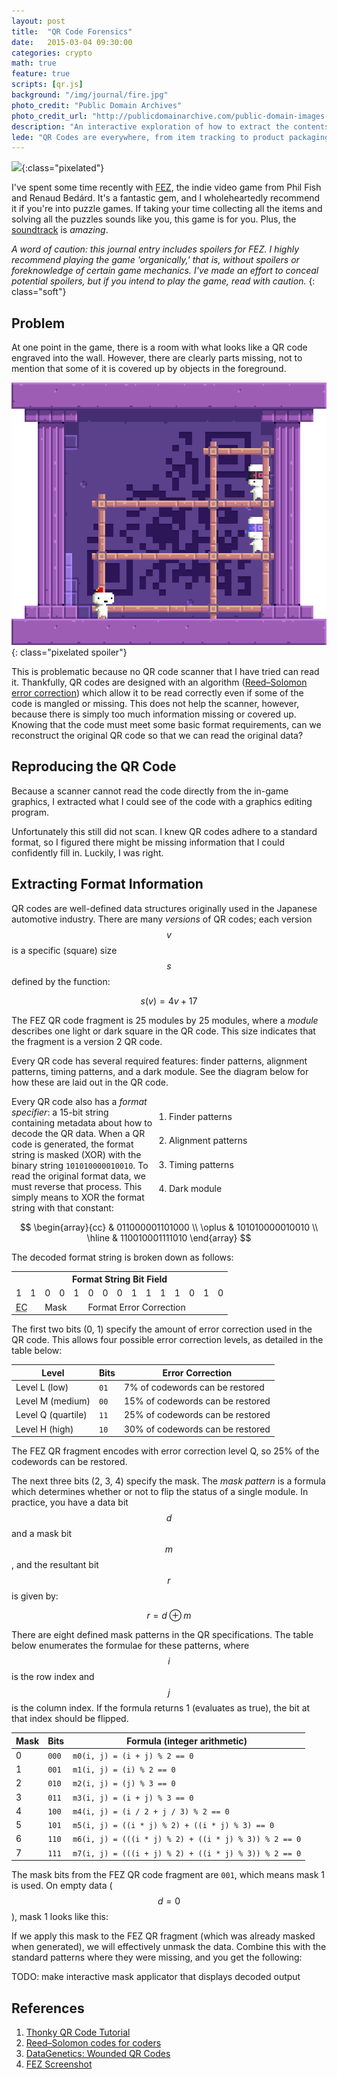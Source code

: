 ```yaml
---
layout: post
title:  "QR Code Forensics"
date:   2015-03-04 09:30:00
categories: crypto
math: true
feature: true
scripts: [qr.js]
background: "/img/journal/fire.jpg"
photo_credit: "Public Domain Archives"
photo_credit_url: "http://publicdomainarchive.com/public-domain-images-fire-wood-dark-night-black-orange-warm/"
description: "An interactive exploration of how to extract the contents of an unscannable QR code"
lede: "QR Codes are everywhere, from item tracking to product packaging to bitcoin addresses. They are **incredibly** resilient to damage and deformation, but what happens if no matter what you try, it still won't scan? It turns out we can still sometimes read the data by cracking it open manually."
---
```


[![][fez-screen-preview]][fez-screen]{:class="pixelated"}

I've spent some time recently with [FEZ][fez], the indie video game from Phil Fish and Renaud Bedárd. It's a fantastic gem, and I wholeheartedly recommend it if you're into puzzle games. If taking your time collecting all the items and solving all the puzzles sounds like you, this game is for you. Plus, the [soundtrack][fez-ost] is *amazing*.

<canvas id="qr-editor" class="pixelated"
	data-version="2"
	data-scale="16"
	data-color="#111111"
	data-background="#CCCCCC"
	data-mask=""
	data-patterns="15"
	data-bits="">
</canvas>
<script>
(function () {
	var el = document.getElementById("qr-editor");
	// el.style.cursor = "none";
	var qrEditor = QR.fromCanvas(el);
	window.qrEditor = qrEditor;
	var buffer = qrEditor.getBitBuffer();
	var size = qrEditor.size;
	var button = 0;

	qrEditor.draw();

	qrEditor.draw = function (e) {
		var j = Math.floor((e.pageX - e.target.offsetLeft) / this.scale) - 4;
		var i = Math.floor((e.pageY - e.target.offsetTop) / this.scale) - 4;
		this.ctx.save();
		this.clear();
		// this.fillFromBuffer(buffer, false);

		// this.ctx.globalAlpha = 0.5;
		this.ctx.fillStyle = "#888888";
		this.drawPatterns();
		// this.ctx.globalAlpha = 1.0;
		this.ctx.fillStyle = this.color;
		this.drawBuffer(false);

		var leftMouseDown = button === 1;
		var rightMouseDown = button === 3;

		// console.log(leftMouseDown, rightMouseDown);

		if (0 <= j && j < size && 0 <= i && i < size) {
			if (leftMouseDown || rightMouseDown) {
				var bit = (leftMouseDown && !e.shiftKey) ? 1 : 0;
				// QR.setBit(i * size + j, bit, buffer);
				this.setModule(i, j, bit);
			}
		} else {
			this.ctx.globalAlpha = 0.25;
		}

		// Draw grid
		this.ctx.save();
		this.ctx.translate(this.margin * this.scale, this.margin * this.scale);
		// this.ctx.translate(-0.5, -0.5);
		this.ctx.strokeStyle = "#888888";
		this.ctx.beginPath();
		for (var line = 0; line <= size; line++) {
			this.ctx.moveTo(0, line * this.scale);
			this.ctx.lineTo(size * this.scale, line * this.scale);
			this.ctx.moveTo(line * this.scale, 0);
			this.ctx.lineTo(line * this.scale, size * this.scale);
		}
		this.ctx.stroke();
		this.ctx.restore();

		this.ctx.fillStyle = e.shiftKey ? "#0055AA" : "#AA0000";
		this.drawModule(i, j, 1, false);
		this.ctx.restore();
	};

	el.addEventListener("mousedown", function (e) {
		e.preventDefault();
		// Normalize mouse button
		if (!e.which && typeof e.button !== "undefined") {
			button = (e.button & 1 ? 1 : (e.button & 2 ? 4 : (e.button & 4 ? 2 : 0)));
		} else {
			button = e.which;
		}
		qrEditor.draw.call(qrEditor, e);
	});
	el.addEventListener("mouseup", function (e) {
		button = 0;
	});
	// MouseEvent.button is not set properly on mousemove
	el.addEventListener("mousemove", qrEditor.draw.bind(qrEditor));
	el.addEventListener("contextmenu", function (e) {
		e.preventDefault();
		return false;
	});
})();
</script>

*A word of caution: this journal entry includes spoilers for FEZ. I highly recommend playing the game 'organically,' that is, without spoilers or foreknowledge of certain game mechanics. I've made an effort to conceal potential spoilers, but if you intend to play the game, read with caution.*
{: class="soft"}

## Problem

At one point in the game, there is a room with what looks like a QR code engraved into the wall. However, there are clearly parts missing, not to mention that some of it is covered up by objects in the foreground.

![FEZ QR Code][screenshot]{: class="pixelated spoiler"}

This is problematic because no QR code scanner that I have tried can read it. Thankfully, QR codes are designed with an algorithm ([Reed–Solomon error correction][RSEC]) which allow it to be read correctly even if some of the code is mangled or missing. This does not help the scanner, however, because there is simply too much information missing or covered up. Knowing that the code must meet some basic format requirements, can we reconstruct the original QR code so that we can read the original data?

## Reproducing the QR Code

Because a scanner cannot read the code directly from the in-game graphics, I extracted what I could see of the code with a graphics editing program.

<canvas class="pixelated qr"
	data-version="2"
	data-scale="8"
	data-color="#222222"
	data-background="#CCCCCC"
	data-mask=""
	data-patterns="0"
	data-bits="AMD8AQAJAoDQBQCkCwBZFwCsIABUfwCQAAAkLAAfzgHkCQDI9gGM5waAzI6zFwEWn1RDPF8AUuP8mdcIwondxfSpS/1GV0rroEKcfwigAQ==">
</canvas>

Unfortunately this still did not scan. I knew QR codes adhere to a standard format, so I figured there might be missing information that I could confidently fill in. Luckily, I was right.

## Extracting Format Information

QR codes are well-defined data structures originally used in the Japanese automotive industry. There are many *versions* of QR codes; each version $$v$$ is a specific (square) size $$s$$ defined by the function:

$$ s(v) = 4 v + 17 $$

The FEZ QR code fragment is 25 modules by 25 modules, where a *module* describes one light or dark square in the QR code. This size indicates that the fragment is a version 2 QR code.

Every QR code has several required features: finder patterns, alignment patterns, timing patterns, and a dark module. See the diagram below for how these are laid out in the QR code.

<ol style="float: right; line-height: 2.75; width:50%;" id="qr-features-key">
	<li><a class="button" data-patterns="1">Finder patterns</a></li>
	<li><a class="button" data-patterns="2">Alignment patterns</a></li>
	<li><a class="button" data-patterns="4">Timing patterns</a></li>
	<li><a class="button" data-patterns="8">Dark module</a></li>
</ol>
<canvas id="qr-features" class="pixelated"
	data-version="8"
	data-scale="5"
	data-color="#222222"
	data-background="#CCCCCC"
	data-mask=""
	data-patterns="15"
	data-bits="">
</canvas>
<script>
(function makeFeaturesQR() {
	var el = document.getElementById("qr-features");
	var qrFeatures = QR.fromCanvas(el);
	var patternBuffer = qrFeatures._patternMask;
	qrFeatures.patterns = 0;

	qrFeatures.draw = function (pattern) {
		qrFeatures.clear();
		qrFeatures.ctx.fillStyle = "#BBBBBB";
		qrFeatures.drawExternalBuffer(patternBuffer, false, false);

		qrFeatures.ctx.fillStyle = "#888888";
		qrFeatures.patterns = QR.ALL_PATTERNS;
		qrFeatures.drawPatterns();

		qrFeatures.ctx.fillStyle = "#111111";
		qrFeatures.patterns = pattern;
		qrFeatures.drawPatterns();
	};

	qrFeatures.draw(0);

	var list = document.getElementById("qr-features-key").children;
	var pattern = QR.ALL_PATTERNS;

	Array.prototype.forEach.call(list, function (li) {
		var button = li.children[0];
		button.addEventListener("mouseover", function highlightFeature(e) {
			pattern = parseInt(button.getAttribute("data-patterns"));
			qrFeatures.draw(pattern);
		});
		button.addEventListener("mouseout", function unhighlightFeatures(e) {
			qrFeatures.draw(0);
		});
	});
})();
</script>

Every QR code also has a *format specifier*: a 15-bit string containing metadata about how to decode the QR data. When a QR code is generated, the format string is masked (XOR) with the binary string `101010000010010`. To read the original format data, we must reverse that process. This simply means to XOR the format string with that constant:

$$
\begin{array}{cc}
       & 011000001101000 \\
\oplus & 101010000010010 \\
\hline
       & 110010001111010
\end{array}
$$

The decoded format string is broken down as follows:

<table class="bit-field">
<tr><th colspan="15">Format String Bit Field</th></tr>
<tr class="bits"><td>1</td><td>1</td><td>0</td><td>0</td><td>1</td><td>0</td><td>0</td><td>0</td><td>1</td><td>1</td><td>1</td><td>1</td><td>0</td><td>1</td><td>0</td></tr>
<tr><td colspan="2"><abbr title="Error Correction">EC</abbr></td><td colspan="3">Mask</td><td colspan="10">Format Error Correction</td></tr>
</table>

The first two bits (0, 1) specify the amount of error correction used in the QR code. This allows four possible error correction levels, as detailed in the table below: 

Level                  | Bits | Error Correction
-----------------------|------|---------------------------------
Level L (low)          | `01` | 7% of codewords can be restored
Level M (medium)       | `00` | 15% of codewords can be restored
Level Q (quartile)     | `11` | 25% of codewords can be restored
Level H (high)         | `10` | 30% of codewords can be restored

The FEZ QR fragment encodes with error correction level Q, so 25% of the codewords can be restored.

The next three bits (2, 3, 4) specify the mask. The *mask pattern* is a formula which determines whether or not to flip the status of a single module. In practice, you have a data bit $$d$$ and a mask bit $$m$$, and the resultant bit $$r$$ is given by:

$$ r = d \oplus m $$

There are eight defined mask patterns in the QR specifications. The table below enumerates the formulae for these patterns, where $$i$$ is the row index and $$j$$ is the column index. If the formula returns 1 (evaluates as true), the bit at that index should be flipped.

<!--
Mask | Bits  | Formula
-----|-------|--------
0    | `000` | $$ m_0(i, j) = \left(i + j\right) \mod 2 \equiv 0 $$
1    | `001` | $$ m_1(i, j) = \left(i\right) \mod 2 \equiv 0 $$
2    | `010` | $$ m_2(i, j) = \left(j\right) \mod 3 \equiv 0 $$
3    | `011` | $$ m_3(i, j) = \left(i + j\right) \mod 3 \equiv 0 $$
4    | `100` | $$ m_4(i, j) = \left( \lfloor i / 2 \rfloor + \lfloor j / 3 \rfloor \right) \mod 2 \equiv 0 $$
5    | `101` | $$ m_5(i, j) = \left(\left(i * j\right) \mod 2\right) + \left(\left(i * j\right) \mod 3\right) \equiv 0 $$
6    | `110` | $$ m_6(i, j) = \left( \left(\left(i * j\right) \mod 2\right) + \left(\left(i * j\right) \mod 3\right) \right) \mod 2 \equiv 0 $$
7    | `111` | $$ m_7(i, j) = \left( \left(\left(i + j\right) \mod 2\right) + \left(\left(i * j\right) \mod 3\right) \right) \mod 2 \equiv 0 $$
-->

Mask | Bits  | Formula (integer arithmetic)
-----|-------|-----------------------------
0    | `000` | `m0(i, j) = (i + j) % 2 == 0`
1    | `001` | `m1(i, j) = (i) % 2 == 0`
2    | `010` | `m2(i, j) = (j) % 3 == 0`
3    | `011` | `m3(i, j) = (i + j) % 3 == 0`
4    | `100` | `m4(i, j) = (i / 2 + j / 3) % 2 == 0`
5    | `101` | `m5(i, j) = ((i * j) % 2) + ((i * j) % 3) == 0`
6    | `110` | `m6(i, j) = (((i * j) % 2) + ((i * j) % 3)) % 2 == 0`
7    | `111` | `m7(i, j) = (((i + j) % 2) + ((i * j) % 3)) % 2 == 0`

The mask bits from the FEZ QR code fragment are `001`, which means mask 1 is used. On empty data ($$ d = 0 $$), mask 1 looks like this:

<canvas class="pixelated qr"
	data-version="2"
	data-scale="8"
	data-color="#222222"
	data-background="#CCCCCC"
	data-mask="1"
	data-patterns="0"
	data-bits="">
</canvas>

If we apply this mask to the FEZ QR fragment (which was already masked when generated), we will effectively unmask the data. Combine this with the standard patterns where they were missing, and you get the following:

<canvas class="pixelated qr"
	data-version="2"
	data-scale="8"
	data-color="#222222"
	data-background="#CCCCCC"
	data-mask="1"
	data-patterns="15"
	data-bits="AMD8AQAJAoDQBQCkCwBZFwCsIABUfwCQAAAkLAAfzgHkCQDI9gGM5waAzI6zFwEWn1RDPF8AUuP8mdcIwondxfSpS/1GV0rroEKcfwigAQ==">
</canvas>
<canvas class="pixelated qr"
	data-version="2"
	data-scale="8"
	data-color="#222222"
	data-background="#CCCCCC"
	data-mask="2"
	data-patterns="15"
	data-bits="AJkBAHIBAPwFAKACAMAFAKAiAAAAAID6ABzlzkECSxEaycc4BYzQrT0EtETFB/EWrAMxE+ABNMAD4AMGAAQMEA4GYIgqwKVRAHCJAF75AQ==">
</canvas>
<canvas class="pixelated qr"
	data-version="1"
	data-scale="8"
	data-color="#222222"
	data-background="#CCCCCC"
	data-mask=""
	data-patterns="15"
	data-bits="AAcAoAEAEAAADgDQAAAeAAAAAIgAJ+eZpWqHbMUI1224CQEoNoBcBHhFAKwawOYBTG2A0wEQEwE=">
</canvas>
<canvas class="pixelated qr"
	data-version="1"
	data-scale="8"
	data-color="#222222"
	data-background="#CCCCCC"
	data-mask="3"
	data-patterns="15"
	data-bits="ABMAoAIAYACAAwDAAAA8AAAAAMgArVzaduJ5KmrRDtnZrQA0AkDiA/h1AB4OIAoBfBoA9wiwdwA=">
</canvas>

TODO: make interactive mask applicator that displays decoded output

## References

1. [Thonky QR Code Tutorial][thonky]
2. [Reed–Solomon codes for coders][wikiversity]
3. [DataGenetics: Wounded QR Codes][data-genetics]
4. [FEZ Screenshot][fez-screen-source]

<script>QR.drawAll()</script>

[fez-screen-preview]: /img/journal/fez-screenshot-preview.png
[fez-screen]: http://upload.wikimedia.org/wikipedia/commons/0/08/Fez_%28video_game%29_screenshot_08.png
[fez-ost]: http://disasterpeace.com/album/fez
[fez]: http://www.fezgame.com/
[screenshot]: /img/journal/fez.png
[RSEC]: https://en.wikipedia.org/wiki/Reed%E2%80%93Solomon_error_correction
[qr-features]: http://www.thonky.com/qr-code-tutorial/function-patterns2.png
[thonky]: http://www.thonky.com/qr-code-tutorial/
[wikiversity]: http://en.wikiversity.org/wiki/Reed%E2%80%93Solomon_codes_for_coders
[data-genetics]: http://datagenetics.com/blog/november12013/index.html
[fez-screen-source]: http://commons.wikimedia.org/wiki/File:Fez_(video_game)_screenshot_08.png
